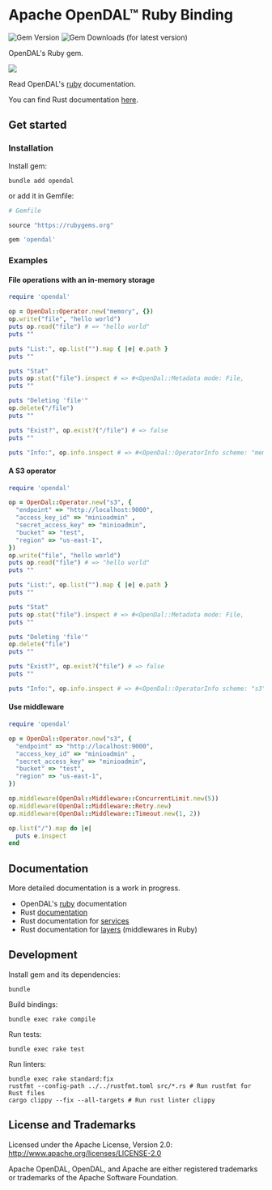 # Apache OpenDAL™ Ruby Binding

![Gem Version](https://img.shields.io/gem/v/opendal)
![Gem Downloads (for latest version)](https://img.shields.io/gem/dtv/opendal)

OpenDAL's Ruby gem.

![](https://github.com/apache/opendal/assets/5351546/87bbf6e5-f19e-449a-b368-3e283016c887)

Read OpenDAL's [ruby](https://opendal.apache.org/docs/ruby/) documentation.

You can find Rust documentation [here](https://docs.rs/opendal/latest/opendal/index.html).

## Get started

### Installation

Install gem:

```shell
bundle add opendal
```

or add it in Gemfile:

```ruby
# Gemfile

source "https://rubygems.org"

gem 'opendal'
```

### Examples

#### File operations with an in-memory storage 

```ruby
require 'opendal'

op = OpenDal::Operator.new("memory", {})
op.write("file", "hello world")
puts op.read("file") # => "hello world"
puts ""

puts "List:", op.list("").map { |e| e.path }
puts ""

puts "Stat"
puts op.stat("file").inspect # => #<OpenDal::Metadata mode: File,         content_type: ,         content_length: 11>
puts ""

puts "Deleting 'file'"
op.delete("/file")
puts ""

puts "Exist?", op.exist?("/file") # => false
puts ""

puts "Info:", op.info.inspect # => #<OpenDal::OperatorInfo scheme: "memory", root: "/">
```

#### A S3 operator

```ruby
require 'opendal'

op = OpenDal::Operator.new("s3", {
  "endpoint" => "http://localhost:9000",
  "access_key_id" => "minioadmin" ,
  "secret_access_key" => "minioadmin",
  "bucket" => "test",
  "region" => "us-east-1",
})
op.write("file", "hello world")
puts op.read("file") # => "hello world"
puts ""

puts "List:", op.list("").map { |e| e.path }
puts ""

puts "Stat"
puts op.stat("file").inspect # => #<OpenDal::Metadata mode: File,         content_type: binary/octet-stream,         content_length: 11>
puts ""

puts "Deleting 'file'"
op.delete("file")
puts ""

puts "Exist?", op.exist?("file") # => false
puts ""

puts "Info:", op.info.inspect # => #<OpenDal::OperatorInfo scheme: "s3", root: "/">
```

#### Use middleware

```ruby
require 'opendal'

op = OpenDal::Operator.new("s3", {
  "endpoint" => "http://localhost:9000",
  "access_key_id" => "minioadmin" ,
  "secret_access_key" => "minioadmin",
  "bucket" => "test",
  "region" => "us-east-1",
})

op.middleware(OpenDal::Middleware::ConcurrentLimit.new(5))
op.middleware(OpenDal::Middleware::Retry.new)
op.middleware(OpenDal::Middleware::Timeout.new(1, 2))

op.list("/").map do |e|
  puts e.inspect
end
```

## Documentation

More detailed documentation is a work in progress.

- OpenDAL's [ruby](https://opendal.apache.org/docs/ruby/) documentation
- Rust [documentation](https://docs.rs/opendal/latest/opendal/index.html)
- Rust documentation for [services](https://docs.rs/opendal/latest/opendal/services/index.html)
- Rust documentation for [layers](https://docs.rs/opendal/latest/opendal/layers/index.html) (middlewares in Ruby)

## Development

Install gem and its dependencies:

```shell
bundle
```

Build bindings:

```shell
bundle exec rake compile
```

Run tests:

```shell
bundle exec rake test
```

Run linters:

```shell
bundle exec rake standard:fix
rustfmt --config-path ../../rustfmt.toml src/*.rs # Run rustfmt for Rust files
cargo clippy --fix --all-targets # Run rust linter clippy
```

## License and Trademarks

Licensed under the Apache License, Version 2.0: http://www.apache.org/licenses/LICENSE-2.0

Apache OpenDAL, OpenDAL, and Apache are either registered trademarks or trademarks of the Apache Software Foundation.
